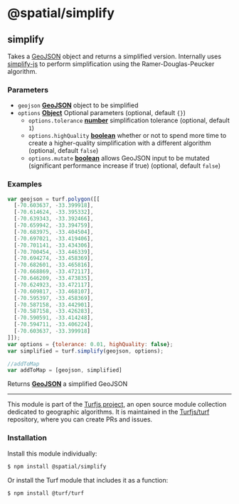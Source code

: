 # @spatial/simplify

<!-- Generated by documentation.js. Update this documentation by updating the source code. -->

## simplify

Takes a [GeoJSON][1] object and returns a simplified version. Internally uses
[simplify-js][2] to perform simplification using the Ramer-Douglas-Peucker algorithm.

### Parameters

-   `geojson` **[GeoJSON][3]** object to be simplified
-   `options` **[Object][4]** Optional parameters (optional, default `{}`)
    -   `options.tolerance` **[number][5]** simplification tolerance (optional, default `1`)
    -   `options.highQuality` **[boolean][6]** whether or not to spend more time to create a higher-quality simplification with a different algorithm (optional, default `false`)
    -   `options.mutate` **[boolean][6]** allows GeoJSON input to be mutated (significant performance increase if true) (optional, default `false`)

### Examples

```javascript
var geojson = turf.polygon([[
  [-70.603637, -33.399918],
  [-70.614624, -33.395332],
  [-70.639343, -33.392466],
  [-70.659942, -33.394759],
  [-70.683975, -33.404504],
  [-70.697021, -33.419406],
  [-70.701141, -33.434306],
  [-70.700454, -33.446339],
  [-70.694274, -33.458369],
  [-70.682601, -33.465816],
  [-70.668869, -33.472117],
  [-70.646209, -33.473835],
  [-70.624923, -33.472117],
  [-70.609817, -33.468107],
  [-70.595397, -33.458369],
  [-70.587158, -33.442901],
  [-70.587158, -33.426283],
  [-70.590591, -33.414248],
  [-70.594711, -33.406224],
  [-70.603637, -33.399918]
]]);
var options = {tolerance: 0.01, highQuality: false};
var simplified = turf.simplify(geojson, options);

//addToMap
var addToMap = [geojson, simplified]
```

Returns **[GeoJSON][3]** a simplified GeoJSON

[1]: https://tools.ietf.org/html/rfc7946#section-3

[2]: http://mourner.github.io/simplify-js/

[3]: https://tools.ietf.org/html/rfc7946#section-3

[4]: https://developer.mozilla.org/docs/Web/JavaScript/Reference/Global_Objects/Object

[5]: https://developer.mozilla.org/docs/Web/JavaScript/Reference/Global_Objects/Number

[6]: https://developer.mozilla.org/docs/Web/JavaScript/Reference/Global_Objects/Boolean

<!-- This file is automatically generated. Please don't edit it directly:
if you find an error, edit the source file (likely index.js), and re-run
./scripts/generate-readmes in the turf project. -->

---

This module is part of the [Turfjs project](http://turfjs.org/), an open source
module collection dedicated to geographic algorithms. It is maintained in the
[Turfjs/turf](https://github.com/Turfjs/turf) repository, where you can create
PRs and issues.

### Installation

Install this module individually:

```sh
$ npm install @spatial/simplify
```

Or install the Turf module that includes it as a function:

```sh
$ npm install @turf/turf
```
